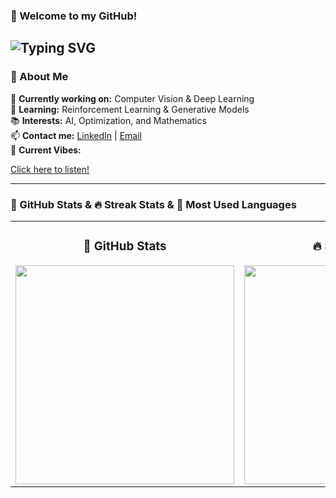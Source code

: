 ### 👋 Welcome to my GitHub!  
![Typing SVG](https://readme-typing-svg.herokuapp.com?size=27&color=F75C7E&lines=We+are+already+on+the+optimal+way!;Welcome,+Explorer!+🚀;Let's+build+something+great+together!)
---

### 📌 About Me  
🔭 **Currently working on:** Computer Vision & Deep Learning  
🌱 **Learning:** Reinforcement Learning & Generative Models  
📚 **Interests:** AI, Optimization, and Mathematics  
📫 **Contact me:** [LinkedIn](https://www.linkedin.com/in/your-profile) | [Email](mailto:anniechenyy700@gmail.com)  
🎵 **Current Vibes:** <p><a href="https://music.apple.com/cn/album/sk8er-boi/315025768?i=315025826">Click here to listen! </a></p>

---
<h3>🚀 GitHub Stats & 🔥 Streak Stats & 🌟 Most Used Languages</h3>

<table>
    <tr>
        <td align="center">
            <h3>🚀 GitHub Stats</h3>
            <img src="https://github-readme-stats.vercel.app/api?username=aaaaaannie&show_icons=true&theme=radical" width="350">
        </td>
        <td align="center">
            <h3>🔥 Streak Stats</h3>
            <img src="https://github-readme-streak-stats.herokuapp.com/?user=aaaaaannie&theme=radical" width="350">
        </td>
        <td align="center">
            <h3>🌟 Most Used Languages</h3>
            <img src="https://github-readme-stats.vercel.app/api/top-langs/?username=aaaaaannie&layout=compact&langs_count=6&theme=radical" width="300">
        </td>
    </tr>
</table>
